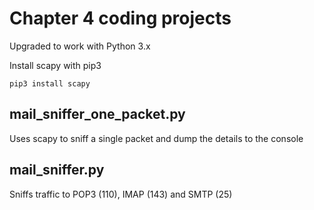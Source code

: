 # Chapter 4 coding projects

Upgraded to work with Python 3.x

Install scapy with pip3

```
pip3 install scapy

```

## mail_sniffer_one_packet.py

Uses scapy to sniff a single packet
and dump the details to the console

## mail_sniffer.py

Sniffs traffic to POP3 (110), IMAP (143) and SMTP (25)

